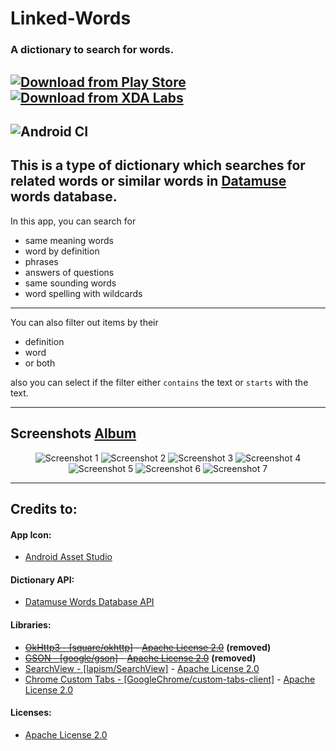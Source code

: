 # Linked-Words
### A dictionary to search for words.
[![Download from Play Store](https://i.imgur.com/w6kxUkP.png)](https://play.google.com/store/apps/details?id=awais.backworddictionary) [![Download from XDA Labs](https://i.imgur.com/krO1zcR.png)](https://labs.xda-developers.com/store/app/awais.backworddictionary)
---
![Android CI](https://github.com/AwaisKing/Linked-Words/workflows/Android%20CI/badge.svg)
---

This is a type of dictionary which searches for related words or similar words in [Datamuse](https://api.datamuse.com/) words database.
-

In this app, you can search for
  + same meaning words
  + word by definition
  + phrases
  + answers of questions
  + same sounding words
  + word spelling with wildcards

---
You can also filter out items by their
  + definition
  + word
  + or both

also you can select if the filter either `contains` the text or `starts` with the text.

---

Screenshots [Album][1]
-
<p align="center">
    <img src="https://i.imgur.com/YUiKu9Im.png" alt="Screenshot 1" title="Screenshot 1"/>
    <img src="https://i.imgur.com/l7IBDrJm.png" alt="Screenshot 2" title="Screenshot 2"/>
    <img src="https://i.imgur.com/jkJDu54m.png" alt="Screenshot 3" title="Screenshot 3"/>
    <img src="https://i.imgur.com/uUpu4Wsm.png" alt="Screenshot 4" title="Screenshot 4"/>
    <img src="https://i.imgur.com/w9alZiWm.png" alt="Screenshot 5" title="Screenshot 5"/>
    <img src="https://i.imgur.com/qC9n7pZm.png" alt="Screenshot 6" title="Screenshot 6"/>
    <img src="https://i.imgur.com/5hgGiLPm.png" alt="Screenshot 7" title="Screenshot 7"/>
</p>

---

Credits to:
-
#### App Icon:
  + [Android Asset Studio][2]

#### Dictionary API:
  + [Datamuse Words Database API][3]

#### Libraries:
  + ~~[OkHttp3 *-* [square/okhttp]](https://github.com/square/okhttp) *-* [Apache License 2.0][4]~~ **(removed)**
  + ~~[GSON *-* [google/gson]](https://github.com/google/gson) *-* [Apache License 2.0][4]~~ **(removed)**
  + [SearchView *-* [lapism/SearchView]](https://github.com/lapism/SearchView) *-* [Apache License 2.0][4]
  + [Chrome Custom Tabs *-* [GoogleChrome/custom-tabs-client]](https://github.com/GoogleChrome/custom-tabs-client) *-* [Apache License 2.0][4]

#### Licenses:
  + [Apache License 2.0][1]

[1]:https://imgur.com/a/55zEAKS
[2]:https://romannurik.github.io/AndroidAssetStudio/icons-launcher.html
[3]:https://www.datamuse.com/api/
[4]:https://www.apache.org/licenses/LICENSE-2.0